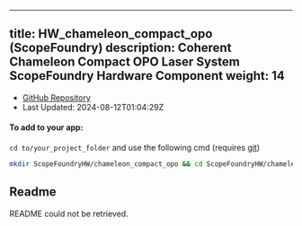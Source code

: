 
---
title: HW_chameleon_compact_opo (ScopeFoundry)
description: Coherent Chameleon Compact OPO Laser System ScopeFoundry Hardware Component
weight: 14
---
- [GitHub Repository](https://github.com/ScopeFoundry/HW_chameleon_compact_opo)
- Last Updated: 2024-08-12T01:04:29Z


#### To add to your app:

`cd to/your_project_folder` and use the following cmd (requires [git](/docs/100_development/20_git/))

```bash
mkdir ScopeFoundryHW/chameleon_compact_opo && cd ScopeFoundryHW/chameleon_compact_opo && git init --initial-branch=master && git remote add upstream_ScopeFoundry https://github.com/ScopeFoundry/HW_chameleon_compact_opo && git pull upstream_ScopeFoundry master && cd ../..
```

## Readme
README could not be retrieved.
